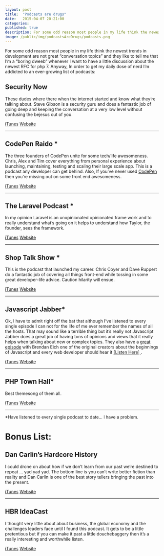 ```yaml
---
layout: post
title:  "Podcasts are drugs"
date:   2015-04-07 20:21:00
categories: 
published: true
description: For some odd reason most people in my life think the newest trends in development are not great “conversation topics” and they like to tell me that I’m a “boring dweeb” whenever I ...
image: /public/img/podcastsAreDrugs/podcasts.png
---
```


For some odd reason most people in my life think the newest trends in development are not great “conversation topics” and they like to tell me that I’m a “boring dweeb” whenever I want to have a little discussion about the newest RFC for php 7. Anyway, In order to get my daily dose of nerd I’m addicted to an ever-growing list of podcasts:

## Security Now 
These dudes where there when the internet started and know what they’re talking about.  Steve Gibson is a security guru and does a fantastic job of going deep and keeping the conversation at a very low level without confusing the bejesus out of you. 

<a class="post__tag--blue" href="https://itunes.apple.com/us/podcast/security-now-mp3/id79016499?mt=2">iTunes</a> <a class="post__tag" href="https://www.grc.com/securitynow.htm" >Website</a>

---------

## CodePen Raido *
The three founders of CodePen unite for some tech/life awesomeness. Chris, Alex and Tim cover everything from personal experience about launching, maintaining, testing and scaling their large scale app.  This is a podcast any developer can get behind.  Also, If you’ve never used [CodePen](http://codepen.io/) then you’re missing out on some front end awesomeness.   

<a class="post__tag--blue" href="https://itunes.apple.com/us/podcast/codepen-radio/id824437159?mt=2">iTunes</a> <a class="post__tag" href="https://blog.codepen.io/radio/">Website</a>

---------

## The Laravel Podcast *
In my opinion Laravel is an unopinionated opinionated frame work and to really understand what’s going on it helps to understand how Taylor, the founder, sees the framework.  

<a class="post__tag--blue" href="https://itunes.apple.com/us/podcast/the-laravel-podcast/id653204183?mt=2">iTunes</a> <a class="post__tag" href="http://www.laravelpodcast.com/" >Website</a>

---------

## Shop Talk Show *
This is the podcast that launched my career.  Chris Coyer and Dave Ruppert do a fantastic job of covering all things front-end while tossing in some great developer-life advice. Caution hilarity will ensue.

<a class="post__tag--blue" href="https://itunes.apple.com/us/podcast/shoptalk/id493890455?mt=2">iTunes</a> <a class="post__tag" href="http://shoptalkshow.com/" >Website</a>

---------

## Javascript Jabber*
Ok, I have to admit right off the bat that although I’ve listened to every single episode I can not for the life of me ever remember the names of all the hosts.  That may sound like a terrible thing but it’s really not Javascript Jabber does a great job of having tons of opinions and views that it really helps when talking about new or complex topics. They also have a [great episode](http://devchat.tv/js-jabber/124-jsj-the-origin-of-javascript-with-brendan-eich) with Brendan Eich one of the original creators about the beginnings of Javascript and every web developer should hear it [ [Listen Here] ](http://devchat.tv/js-jabber/124-jsj-the-origin-of-javascript-with-brendan-eich).  

<a class="post__tag--blue" href="https://itunes.apple.com/us/podcast/javascript-jabber/id496893300?mt=2#">iTunes</a> <a class="post__tag" href="http://devchat.tv/js-jabber/" >Website</a>

---------

## PHP Town Hall* 
Best themesong of them all.  

<a class="post__tag--blue" href="https://itunes.apple.com/us/podcast/php-town-hall/id585240066?mt=2">iTunes</a> <a class="post__tag" href="http://phptownhall.com/" >Website</a>

------

*Have listened to every single podcast to date... I have a problem.



# Bonus List:

## Dan Carlin’s Hardcore History
I could drone on about how if we don’t learn from our past we’re destined to repeat … yad yad yad. The bottom line is you can’t write better fiction than reality and Dan Carlin is one of the best story tellers bringing the past into the present.

<a class="post__tag--blue" href="https://itunes.apple.com/us/podcast/dan-carlins-hardcore-history/id173001861?mt=2">iTunes</a> <a class="post__tag" href="http://www.dancarlin.com/hardcore-history-series/" >Website</a>

------
 
## HBR IdeaCast
I thought very little about about business, the global economy and the challenges leaders face until I found this podcast.  It gets to be a little pretentious but if you can make it past a little douchebaggery then it’s a really interesting and worthwhile listen. 

<a class="post__tag--blue" href="https://itunes.apple.com/us/podcast/hbr-ideacast/id152022135?mt=2">iTunes</a> <a class="post__tag" href="http://feeds.harvardbusiness.org/harvardbusiness/ideacast" >Website</a>